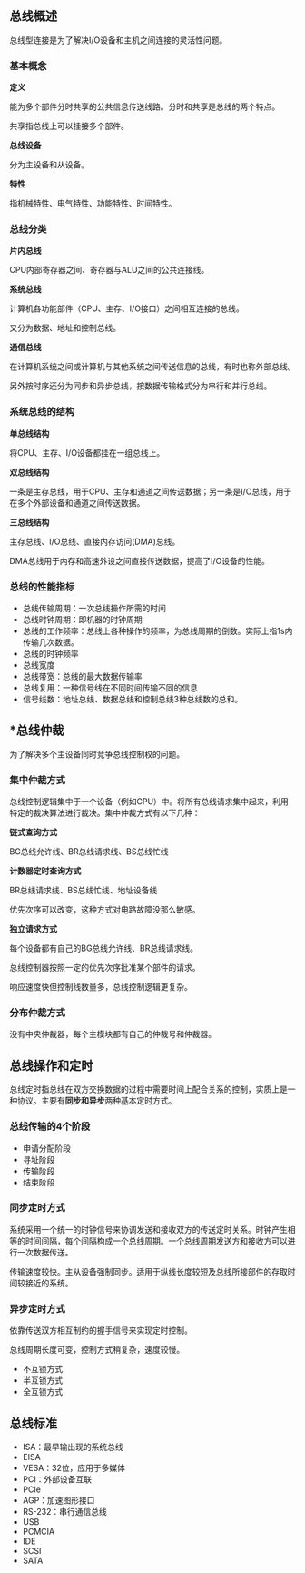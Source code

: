 ## 总线概述

总线型连接是为了解决I/O设备和主机之间连接的灵活性问题。

### 基本概念

**定义**

能为多个部件分时共享的公共信息传送线路。分时和共享是总线的两个特点。

共享指总线上可以挂接多个部件。

**总线设备**

分为主设备和从设备。

**特性**

指机械特性、电气特性、功能特性、时间特性。

### 总线分类

**片内总线**

CPU内部寄存器之间、寄存器与ALU之间的公共连接线。

**系统总线**

计算机各功能部件（CPU、主存、I/O接口）之间相互连接的总线。

又分为数据、地址和控制总线。

**通信总线**

在计算机系统之间或计算机与其他系统之间传送信息的总线，有时也称外部总线。

另外按时序还分为同步和异步总线，按数据传输格式分为串行和并行总线。

### 系统总线的结构

**单总线结构**

将CPU、主存、I/O设备都挂在一组总线上。

**双总线结构**

一条是主存总线，用于CPU、主存和通道之间传送数据；另一条是I/O总线，用于在多个外部设备和通道之间传送数据。

**三总线结构**

主存总线、I/O总线、直接内存访问(DMA)总线。

DMA总线用于内存和高速外设之间直接传送数据，提高了I/O设备的性能。

### 总线的性能指标

* 总线传输周期：一次总线操作所需的时间
* 总线时钟周期：即机器的时钟周期
* 总线的工作频率：总线上各种操作的频率，为总线周期的倒数。实际上指1s内传输几次数据。
* 总线的时钟频率
* 总线宽度
* 总线带宽：总线的最大数据传输率
* 总线复用：一种信号线在不同时间传输不同的信息
* 信号线数：地址总线、数据总线和控制总线3种总线数的总和。

## *总线仲裁

为了解决多个主设备同时竞争总线控制权的问题。

### 集中仲裁方式

总线控制逻辑集中于一个设备（例如CPU）中。将所有总线请求集中起来，利用特定的裁决算法进行裁决。集中仲裁方式有以下几种：

**链式查询方式**

BG总线允许线、BR总线请求线、BS总线忙线

**计数器定时查询方式**

BR总线请求线、BS总线忙线、地址设备线

优先次序可以改变，这种方式对电路故障没那么敏感。

**独立请求方式**

每个设备都有自己的BG总线允许线、BR总线请求线。

总线控制器按照一定的优先次序批准某个部件的请求。

响应速度快但控制线数量多，总线控制逻辑更复杂。

### 分布仲裁方式

没有中央仲裁器，每个主模块都有自己的仲裁号和仲裁器。

## 总线操作和定时

总线定时指总线在双方交换数据的过程中需要时间上配合关系的控制，实质上是一种协议。主要有**同步和异步**两种基本定时方式。

### 总线传输的4个阶段

* 申请分配阶段
* 寻址阶段
* 传输阶段
* 结束阶段

### 同步定时方式

系统采用一个统一的时钟信号来协调发送和接收双方的传送定时关系。时钟产生相等的时间间隔，每个间隔构成一个总线周期。一个总线周期发送方和接收方可以进行一次数据传送。

传输速度较快。主从设备强制同步。适用于纵线长度较短及总线所接部件的存取时间较接近的系统。

### 异步定时方式

依靠传送双方相互制约的握手信号来实现定时控制。

总线周期长度可变，控制方式稍复杂，速度较慢。

* 不互锁方式
* 半互锁方式
* 全互锁方式

## 总线标准

* ISA：最早输出现的系统总线
* EISA
* VESA：32位，应用于多媒体
* PCI：外部设备互联
* PCIe
* AGP：加速图形接口
* RS-232：串行通信总线
* USB
* PCMCIA
* IDE
* SCSI
* SATA
